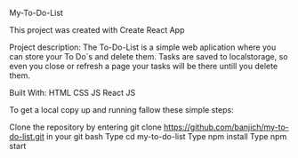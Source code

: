 My-To-Do-List

This project was created with Create React App

Project description: The To-Do-List is a simple web aplication where you can store your To Do`s and delete them. Tasks are saved to localstorage, so even you close or refresh a page your tasks will be there untill you delete them.

Built With: HTML CSS JS React JS

To get a local copy up and running fallow these simple steps:

Clone the repository by entering git clone https://github.com/banjich/my-to-do-list.git in your git bash
Type cd my-to-do-list
Type npm install
Type npm start
